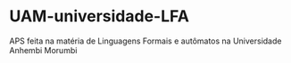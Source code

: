 # UAM-universidade-LFA
APS feita na matéria de Linguagens Formais e autômatos na Universidade Anhembi Morumbi
